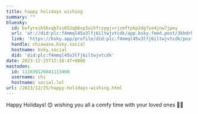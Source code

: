 ```yaml
---
title: happy holidays wishing
summary: ""
bluesky:
  id: bafyreih56xqb7xs652qb6xp3uihfrzpgjvrjzmftpkp2dg7ye4jnw7jpey
  url: 'at://did:plc:f4mmql45u3lfj6iltwjvtcdk/app.bsky.feed.post/3khdrhao2d62o'
  link: 'https://bsky.app/profile/did:plc:f4mmql45u3lfj6iltwjvtcdk/post/3khdrhao2d62o'
  handle: chiawase.bsky.social
  hostname: bsky.social
  did: 'did:plc:f4mmql45u3lfj6iltwjvtcdk'
date: 2023-12-25T12:16:47+0800
mastodon:
  id: 111639126841113460
  username: chi
  hostname: social.lol
url: /2023/12/25/happy-holidays-wishing.html
---
```


Happy Holidays! 😊 wishing you all a comfy time with your loved ones 🌟💖
